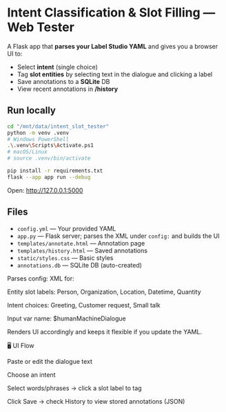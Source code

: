 # Intent Classification & Slot Filling — Web Tester

A Flask app that **parses your Label Studio YAML** and gives you a browser UI to:
- Select **intent** (single choice)
- Tag **slot entities** by selecting text in the dialogue and clicking a label
- Save annotations to a **SQLite** DB
- View recent annotations in **/history**

## Run locally

```bash
cd "/mnt/data/intent_slot_tester"
python -m venv .venv
# Windows PowerShell
.\.venv\Scripts\Activate.ps1
# macOS/Linux
# source .venv/bin/activate

pip install -r requirements.txt
flask --app app run --debug
```

Open: http://127.0.0.1:5000

## Files
- `config.yml` — Your provided YAML
- `app.py` — Flask server; parses the XML under `config:` and builds the UI
- `templates/annotate.html` — Annotation page
- `templates/history.html` — Saved annotations
- `static/styles.css` — Basic styles
- `annotations.db` — SQLite DB (auto-created)




Parses config: XML for:

Entity slot labels: Person, Organization, Location, Datetime, Quantity

Intent choices: Greeting, Customer request, Small talk

Input var name: $humanMachineDialogue

Renders UI accordingly and keeps it flexible if you update the YAML.

🖥️ UI Flow

Paste or edit the dialogue text

Choose an intent

Select words/phrases → click a slot label to tag

Click Save → check History to view stored annotations (JSON)